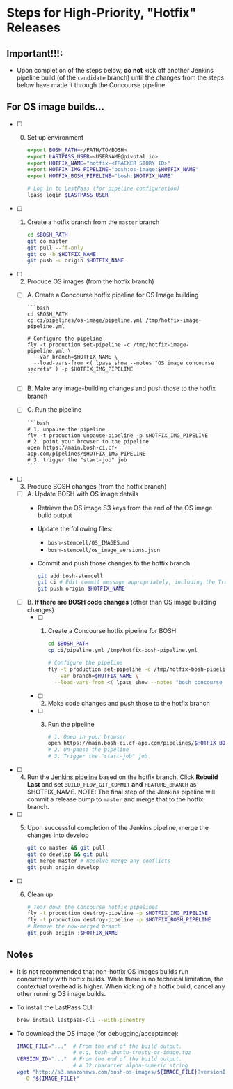 # Steps for High-Priority, "Hotfix" Releases

## Important!!!:

- Upon completion of the steps below, **do not** kick off another Jenkins pipeline build (of the `candidate` branch)
  until the changes from the steps below have made it through the Concourse pipeline.

## For OS image builds...

- [ ] 0. Set up environment

      ```bash
      export BOSH_PATH=</PATH/TO/BOSH>
      export LASTPASS_USER=<USERNAME@pivotal.io>
      export HOTFIX_NAME="hotfix-<TRACKER STORY ID>"
      export HOTFIX_IMG_PIPELINE="bosh:os-image:$HOTFIX_NAME"
      export HOTFIX_BOSH_PIPELINE="bosh:$HOTFIX_NAME"

      # Log in to LastPass (for pipeline configuration)
      lpass login $LASTPASS_USER
      ```
- [ ] 1. Create a hotfix branch from the `master` branch

      ```bash
      cd $BOSH_PATH
      git co master
      git pull --ff-only
      git co -b $HOTFIX_NAME
      git push -u origin $HOTFIX_NAME
      ```
- [ ] 2. Produce OS images (from the hotfix branch)
  - [ ] A. Create a Concourse hotfix pipeline for OS Image building

        ```bash
        cd $BOSH_PATH
        cp ci/pipelines/os-image/pipeline.yml /tmp/hotfix-image-pipeline.yml

        # Configure the pipeline
        fly -t production set-pipeline -c /tmp/hotfix-image-pipeline.yml \
          --var branch=$HOTFIX_NAME \
          --load-vars-from <( lpass show --notes "OS image concourse secrets" ) -p $HOTFIX_IMG_PIPELINE
        ```
  - [ ] B. Make any image-building changes and push those to the hotfix branch
  - [ ] C. Run the pipeline

        ```bash
        # 1. unpause the pipeline
        fly -t production unpause-pipeline -p $HOTFIX_IMG_PIPELINE
        # 2. point your browser to the pipeline
        open https://main.bosh-ci.cf-app.com/pipelines/$HOTFIX_IMG_PIPELINE
        # 3. trigger the "start-job" job
        ```
- [ ] 3. Produce BOSH changes (from the hotfix branch)
  - [ ] A. Update BOSH with OS image details
      - Retrieve the OS image S3 keys from the end of the OS image build output
      - Update the following files:
        - `bosh-stemcell/OS_IMAGES.md`
        - `bosh-stemcell/os_image_versions.json`
      - Commit and push those changes to the hotfix branch

         ```bash
         git add bosh-stemcell
         git ci # Edit commit message appropriately, including the Tracker story ID
         git push origin $HOTFIX_NAME
         ```
  - [ ] B. **If there are BOSH code changes** (other than OS image building changes)
    - [ ] 1. Create a Concourse hotfix pipeline for BOSH

          ```bash
          cd $BOSH_PATH
          cp ci/pipeline.yml /tmp/hotfix-bosh-pipeline.yml

          # Configure the pipeline
          fly -t production set-pipeline -c /tmp/hotfix-bosh-pipeline.yml \
            --var branch=$HOTFIX_NAME \
            --load-vars-from <( lpass show --notes "bosh concourse secrets" ) -p $HOTFIX_BOSH_PIPELINE
          ```
    - [ ] 2. Make code changes and push those to the hotfix branch
    - [ ] 3. Run the pipeline

          ```bash
          # 1. Open in your browser
          open https://main.bosh-ci.cf-app.com/pipelines/$HOTFIX_BOSH_PIPELINE
          # 2. Un-pause the pipeline
          # 3. Trigger the "start-job" job
          ```
- [ ] 4. Run the [Jenkins pipeline](http://bosh-jenkins.cf-app.com:8080/job/bosh_build_flow/) based on the hotfix branch. Click **Rebuild Last** and set `BUILD_FLOW_GIT_COMMIT` **and** `FEATURE_BRANCH` as $HOTFIX_NAME.
      NOTE: The final step of the Jenkins pipeline will commit a release bump to `master` and merge that to the hotfix branch.
- [ ] 5. Upon successful completion of the Jenkins pipeline, merge the changes into develop

      ```bash
      git co master && git pull
      git co develop && git pull
      git merge master # Resolve merge any conflicts
      git push origin develop
      ```
- [ ] 6. Clean up

      ```bash
      # Tear down the Concourse hotfix pipelines
      fly -t production destroy-pipeline -p $HOTFIX_IMG_PIPELINE
      fly -t production destroy-pipeline -p $HOTFIX_BOSH_PIPELINE
      # Remove the now-merged branch
      git push origin :$HOTFIX_NAME
      ```

## Notes

- It is not recommended that non-hotfix OS images builds run concurrently with hotfix builds. While there is no technical limitation, the contextual overhead is higher. When kicking of a hotfix build, cancel any other running OS image builds.
- To install the LastPass CLI:

  ```bash
  brew install lastpass-cli --with-pinentry
  ```
- To download the OS image (for debugging/acceptance):

  ```bash
  IMAGE_FILE="..."  # From the end of the build output.
                    # e.g, bosh-ubuntu-trusty-os-image.tgz
  VERSION_ID="..."  # From the end of the build output.
                    # A 32 character alpha-numeric string
  wget "http://s3.amazonaws.com/bosh-os-images/${IMAGE_FILE}?versionId=${VERSION_ID}" \
    -O "${IMAGE_FILE}"
  ```
